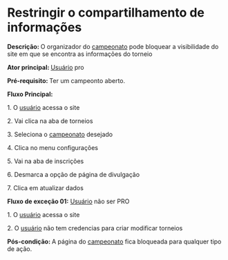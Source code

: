 #  Restringir o compartilhamento de informações

<p class = "text-justify"><b>Descrição: </b>O organizador do <a href="../../lexico/#campeonato">campeonato</a> pode bloquear a visibilidade do site em que se encontra as informações do torneio</p>
<p class = "text-justify"><b>Ator principal: </b> <a href="../../lexico/#usuario">Usuário</a> pro</p>
<p class = "text-justify"><b>Pré-requisito: </b>Ter um campeonto aberto.</p>
<b>Fluxo Principal:</b><p class = "text-justify">1. O  <a href="../../lexico/#usuario">usuário</a> acessa o site</p>
<p class = "text-justify">2. Vai clica na aba de torneios</p>
<p class = "text-justify">3. Seleciona o <a href="../../lexico/#campeonato">campeonato</a> desejado</p>
<p class = "text-justify">4. Clica no menu configurações</p>
<p class = "text-justify">5. Vai na aba de inscrições</p>
<p class = "text-justify">6. Desmarca a opção de página de divulgação</p>
<p class = "text-justify">7. Clica em atualizar dados</p>
<p><b>Fluxo de exceção 01:</b> <a href="../../lexico/#usuario">Usuário</a> não ser PRO</p>
<p class = "text-justify">1. O  <a href="../../lexico/#usuario">usuário</a> acessa o site</p>
<p class = "text-justify">2. O  <a href="../../lexico/#usuario">usuário</a> não tem credencias para criar modificar torneios</p>
<p><b>Pós-condição: </b> A página do <a href="../../lexico/#campeonato">campeonato</a> fica bloqueada para qualquer tipo de ação.</p>
